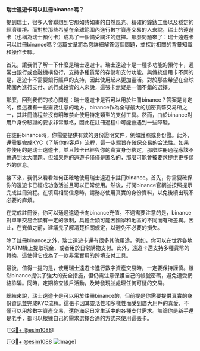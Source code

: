**瑞士遠遊卡可以註冊binance嗎？**

提到瑞士，很多人會聯想到它那如詩如畫的自然風光、精確的鐘錶工藝以及穩定的經濟環境。而對於那些希望在全球範圍內進行數字資產交易的人來說，瑞士的遠遊卡（也稱為瑞士預付卡）成為了一個備受關注的選擇。那麼問題來了：瑞士遠遊卡可以註冊binance嗎？這篇文章將為您詳細解答這個問題，並探討相關的背景知識和操作步驟。

首先，讓我們了解一下什麼是瑞士遠遊卡。瑞士遠遊卡是一種多功能的預付卡，通常由銀行或金融機構發行，支持多種貨幣的存儲和支付功能。與傳統信用卡不同的是，遠遊卡不需要銀行賬戶的支持，因此使用起來更加靈活。對於那些希望在全球範圍內進行支付、旅行或投資的人來說，這張卡無疑是一個不錯的選擇。

那麼，回到我們的核心問題：瑞士遠遊卡是否可以用於註冊binance？答案是肯定的，但這裡有一些需要注意的地方。binance作為全球最大的加密貨幣交易所之一，其註冊流程並沒有明確禁止使用特定類型的支付工具。然而，由於binance對用戶身份驗證的要求非常嚴格，因此在註冊過程中可能會遇到一些障礙。

在註冊binance時，你需要提供有效的身份證明文件，例如護照或身份證。此外，還需要完成KYC（了解你的客戶）流程，這一步驟旨在確保交易的合法性。如果你使用的是瑞士遠遊卡，並且該卡已經與你的真實身份綁定，那麼註冊過程應該不會遇到太大問題。但如果你的遠遊卡僅僅是匿名的，那麼可能會被要求提供更多額外的信息。

接下來，我們來看看如何正確地使用瑞士遠遊卡註冊binance。首先，你需要確保你的遠遊卡已經成功激活並且可以正常使用。然後，打開binance官網並按照提示完成註冊流程。在填寫相關信息時，請務必使用真實的身份資料，以免後續出現不必要的麻煩。

在完成註冊後，你可以通過遠遊卡向binance充值。不過需要注意的是，binance對單筆交易金額有一定的限制，具體金額可能因國家和地區的不同而有所差異。因此，在充值之前，建議先了解清楚相關規定，以避免不必要的損失。

除了註冊binance之外，瑞士遠遊卡還有很多其他用途。例如，你可以在世界各地的ATM機上提取現金，或者用於日常購物支付。此外，遠遊卡還支持多種貨幣的轉換，這使得它成為了一款非常實用的跨境支付工具。

最後，值得一提的是，使用瑞士遠遊卡進行數字資產交易時，一定要保持謹慎。雖然binance提供了強大的安全措施，但仍需注意保護自己的帳號密碼，避免遭受網絡詐騙。同時，定期檢查帳戶活動，及時發現並處理任何可疑的交易。

總結來說，瑞士遠遊卡是可以用於註冊binance的，但前提是你需要提供真實的身份資訊並完成KYC流程。這張卡因其靈活性和多樣性而受到廣大用戶的喜愛，不僅可以用於數字資產交易，還能滿足日常生活中的各種支付需求。無論你是新手還是老手，都可以根據自己的需求選擇合適的方式來使用這張卡。

[[TG💪+ @esim1088](https://t.me/s/esim1088)]

[[TG💪+ @esim1088](https://t.me/s/esim1088) ![Image](https://i.postimg.cc/4NQfJmqS/Snipaste-2025-05-13-00-14-12.png)]